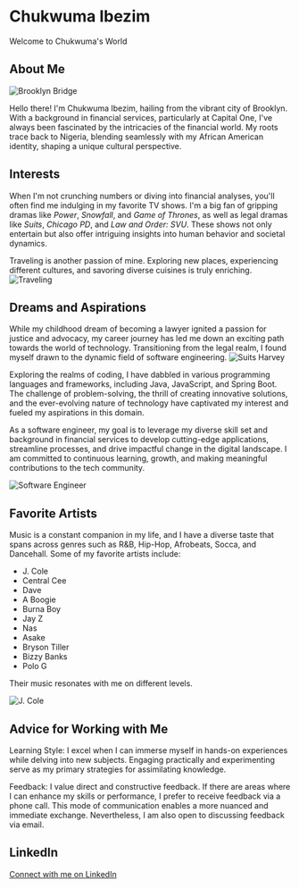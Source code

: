 # Chukwuma Ibezim

Welcome to Chukwuma's World

## About Me
![Brooklyn Bridge](https://upload.wikimedia.org/wikipedia/commons/0/00/Brooklyn_Bridge_Manhattan.jpg)


Hello there! I'm Chukwuma Ibezim, hailing from the vibrant city of Brooklyn. With a background in financial services, particularly at Capital One, I've always been fascinated by the intricacies of the financial world. My roots trace back to Nigeria, blending seamlessly with my African American identity, shaping a unique cultural perspective.

## Interests
When I'm not crunching numbers or diving into financial analyses, you'll often find me indulging in my favorite TV shows. I'm a big fan of gripping dramas like *Power*, *Snowfall*, and *Game of Thrones*, as well as legal dramas like *Suits*, *Chicago PD*, and *Law and Order: SVU*. These shows not only entertain but also offer intriguing insights into human behavior and societal dynamics.

Traveling is another passion of mine. Exploring new places, experiencing different cultures, and savoring diverse cuisines is truly enriching.
![Traveling](https://images.idgesg.net/images/article/2018/02/best_places_smart_cities_world_globe_thinkstock_469235498-100749511-large.jpg?auto=webp&quality=85,70)

## Dreams and Aspirations
While my childhood dream of becoming a lawyer ignited a passion for justice and advocacy, my career journey has led me down an exciting path towards the world of technology. Transitioning from the legal realm, I found myself drawn to the dynamic field of software engineering.
![Suits Harvey](https://sharpmagazine.com/wp-content/uploads/2017/06/suits-video-feat-0617.jpg)

Exploring the realms of coding, I have dabbled in various programming languages and frameworks, including Java, JavaScript, and Spring Boot. The challenge of problem-solving, the thrill of creating innovative solutions, and the ever-evolving nature of technology have captivated my interest and fueled my aspirations in this domain.

As a software engineer, my goal is to leverage my diverse skill set and background in financial services to develop cutting-edge applications, streamline processes, and drive impactful change in the digital landscape. I am committed to continuous learning, growth, and making meaningful contributions to the tech community.

![Software Engineer](https://www.simplilearn.com/ice9/free_resources_article_thumb/The-Five-Phases-of-Ethical-Hacking.jpg)

## Favorite Artists
Music is a constant companion in my life, and I have a diverse taste that spans across genres such as R&B, Hip-Hop, Afrobeats, Socca, and Dancehall. Some of my favorite artists include:

- J. Cole
- Central Cee
- Dave
- A Boogie
- Burna Boy
- Jay Z
- Nas
- Asake
- Bryson Tiller
- Bizzy Banks
- Polo G

Their music resonates with me on different levels.

![J. Cole](https://upload.wikimedia.org/wikipedia/en/2/2a/2014ForestHillsDrive.jpg)

## Advice for Working with Me
Learning Style: I excel when I can immerse myself in hands-on experiences while delving into new subjects. Engaging practically and experimenting serve as my primary strategies for assimilating knowledge.

Feedback: I value direct and constructive feedback. If there are areas where I can enhance my skills or performance, I prefer to receive feedback via a phone call. This mode of communication enables a more nuanced and immediate exchange. Nevertheless, I am also open to discussing feedback via email.

## LinkedIn 
[Connect with me on LinkedIn](https://www.linkedin.com/in/chukwumaibezim/)

